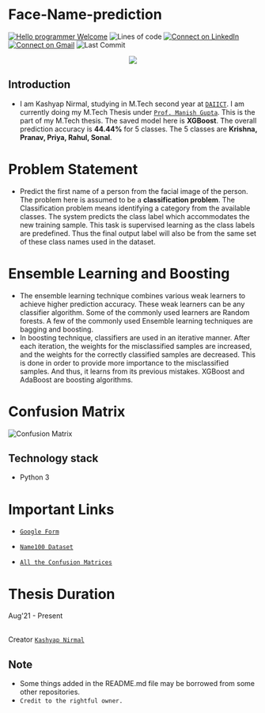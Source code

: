 # Face-Name-prediction

[![Hello programmer Welcome](https://img.shields.io/badge/Hello,Programmer!-Welcome-orange.svg?style=flat&logo=github)](https://github.com/Kashyap-Nirmal)
![Lines of code](https://img.shields.io/tokei/lines/github/Kashyap-Nirmal/indian-face-name-prediction?style=plastic)
[![Connect on LinkedIn](https://img.shields.io/badge/--linkedin?label=LinkedIn&logo=LinkedIn&style=social)](https://www.linkedin.com/in/kashyap-nirmal/) 
[![Connect on Gmail](https://img.shields.io/badge/--Gmail?label=Gmail&logo=Gmail&style=social)](mailto:kashyapnirmal18@gmail.com)
![Last Commit](https://img.shields.io/github/last-commit/Kashyap-Nirmal/indian-face-name-prediction?style=plastic)

<p align="center">
<img src="https://capsule-render.vercel.app/api?type=rect&color=gradient&height=100&section=header&text=Indian%20face%20name%20prediction&fontSize=60&fontAlignY=70" /> 
</p>

## Introduction
- I am Kashyap Nirmal, studying in M.Tech second year at [`DAIICT`](https://daiict.ac.in/). I am currently doing my M.Tech Thesis under [`Prof. Manish Gupta`](https://www.guptalab.org/mankg/public_html/). This is the part of my M.Tech thesis. The saved model here is **XGBoost**. The overall prediction accuracy is **44.44%** for 5 classes. The 5 classes are **Krishna, Pranav, Priya, Rahul, Sonal**.

# Problem Statement
- Predict the first name of a person from the facial image of the person. The problem here is assumed to be a **classification problem**. The Classification problem means identifying a category from the available classes. The system predicts the class label which accommodates the new training sample. This task is supervised learning as the class labels are predefined. Thus the final output label will also be from the same set of these class names used in the dataset.

# Ensemble Learning and Boosting
- The ensemble learning technique combines various weak learners to achieve higher prediction accuracy. These weak learners can be any classifier algorithm. Some of the commonly used learners are Random forests. A few of the commonly used Ensemble learning techniques are bagging and boosting.
- In boosting technique, classifiers are used in an iterative manner. After each iteration, the weights for the misclassified samples are increased, and the weights for the correctly classified samples are decreased. This is done in order to provide more importance to the misclassified samples. And thus, it learns from its previous mistakes. XGBoost and AdaBoost are boosting algorithms.

# Confusion Matrix

![Confusion Matrix](https://github.com/Kashyap-Nirmal/indian-face-name-prediction/blob/main/44.44_Indian_XGBoost_CM.png)

## Technology stack
- Python 3

# Important Links
- [`Google Form`](https://forms.gle/7Ez75P7RuunZMQyo6/)

- [`Name100 Dataset`](https://purl.stanford.edu/tp945cq9122/)

- [`All the Confusion Matrices`](https://docs.google.com/presentation/d/1ca1Bc9wPzgsABDhRIupe-HTFolChkBE4L7EoT1SXNkE/edit?usp=sharing)

# Thesis Duration
Aug'21 - Present

<br>Creator [`Kashyap Nirmal`](https://github.com/Kashyap-Nirmal/)

## Note
- Some things added in the README.md file may be borrowed from some other repositories. 
- `Credit to the rightful owner.`
